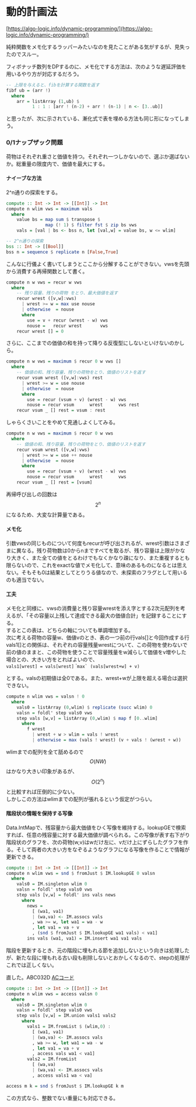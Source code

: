 # 動的計画法

[https://algo-logic.info/dynamic-programming/](https://algo-logic.info/dynamic-programming/)

純粋関数をメモ化するラッパーみたいなのを見たことがある気がするが、見失ったのでスルー。

フィボナッチ数列をDPするのに、メモ化でする方法は、次のような遅延評価を用いるやり方が対応するだろう。

```haskell
-- 上限を与えると、fibを計算する関数を返す
fibf ub = (arr !)
  where
    arr = listArray (1,ub) $
          1 : 1 : [arr ! (n-2) + arr ! (n-1) | n <- [3..ub]]
```

と思ったが、次に示されている、漸化式で表を埋める方法も同じ形になってしまう。

### 0/1ナップザック問題

荷物はそれぞれ重さと価値を持つ。それぞれ一つしかないので、選ぶか選ばないか。総重量の限度内で、価値を最大にする。

#### ナイーブな方法

2^n通りの探索をする。

```haskell
compute :: Int -> Int -> [[Int]] -> Int
compute n wlim vws = maximum vals
  where
    value bs = map sum $ transpose $
               map (! 1) $ filter fst $ zip bs vws
    vals = [val | bs <- bss n, let [val,w] = value bs, w <= wlim]

-- 2^n通りの探索
bss :: Int -> [[Bool]]
bss n = sequence $ replicate n [False,True]
```

こんなに行儀よく書いてしまうとここから分解することができない。vwsを先頭から消費する再帰関数として書く。

```haskell
compute n w vws = recur w vws
  where
    -- 残り容量、残りの荷物 をとり、最大価値を返す
    recur wrest ([v,w]:vws)
      | wrest >= w = max use nouse
      | otherwise  = nouse
      where
        use = v + recur (wrest - w) vws
        nouse =   recur wrest       vws
    recur wrest [] = 0
```

さらに、ここまでの価値の和を持って降りる反復型にしないといけないのかしら。

```haskell
compute n w vws = maximum $ recur 0 w vws []
  where
    -- 価値の和、残り容量、残りの荷物をとり、価値のリストを返す
    recur vsum wrest ([v,w]:vws) rest
      | wrest >= w = use nouse
      | otherwise  = nouse
      where
        use = recur (vsum + v) (wrest - w) vws
        nouse = recur vsum      wrest      vws rest
    recur vsum _ [] rest = vsum : rest
```

しゃらくさいことをやめて見通しよくしてみる。

```haskell
compute n w vws = maximum $ recur 0 w vws
  where
    -- 価値の和、残り容量、残りの荷物をとり、価値のリストを返す
    recur vsum wrest ([v,w]:vws)
      | wrest >= w = use ++ nouse
      | otherwise  = nouse
      where
        use = recur (vsum + v) (wrest - w) vws
        nouse = recur vsum      wrest      vws
    recur vsum _ [] rest = [vsum]
```

再帰呼び出しの回数は$$2^n$$になるため、大変な計算量である。

#### メモ化

引数vwsの同じものについて何度もrecurが呼び出されるが、wrest引数はさまざまに異なる。残り荷物数は0からnまですべてを取るが、残り容量は上限がかなり大きく、また全ての値をとるわけでもなくかなり疎になり、また重複するとも限らないので、これをexactな値でメモ化して、意味のあるものになるとは思えない。そもそも0は結果としてとりうる値なので、未探索のフラグとして用いるのも適当でない。

#### 工夫

メモ化と同様に、vwsの消費量と残り容量wrestを添え字とする2次元配列を考えるが、「その容量以上残して達成できる最大の価値合計」を記録することにする。  
するとこの表は、どちらの軸についても単調増加する。  
次に考える荷物の容量w、価値vのとき、表の一つ前の行vals\[\]と今回作成する行vals1\[\]との関係は、それぞれの容量残量wrestについて、この荷物を使わないで前の値のままと、この荷物を使うことで容量残量をw減らして価値をv増やした場合との、大きい方をとればよいので、  
`vals1[wrest] = vals[wrest]` \```max` (vals[wrest+w] + v)`` 

とする。valsの初期値は全0である。また、wrest+wが上限を超える場合は選択できない。

```haskell
compute n wlim vws = valsn ! 0
  where
    vals0 = listArray (0,wlim) $ replicate (succ wlim) 0
    valsn = foldl' step vals0 vws
    step vals [w,v] = listArray (0,wlim) $ map f [0..wlim]
      where
        f wrest
          | wrest + w > wlim = vals ! wrest
          | otherwise = max (vals ! wrest) (v + vals ! (wrest + w))
```

wlimまでの配列を全て舐めるので$$O(NW)$$はかなり大きい印象があるが、$$O(2^n)$$と比較すれば圧倒的に少ない。  
しかしこの方法はwlimまでの配列が張れるという仮定がつらい。

#### 階段状の情報を保持する写像

Data.IntMapで、残容量から最大価値をひく写像を維持する。lookupGEで検索すれば、任意の残容量に対する最大価値が調べられる。この写像が表す右下がり階段状のグラフを、次の荷物\(w,v\)はwだけ左に、vだけ上にずらしたグラフを作る。そして両者の大きい方をなぞるようなグラフになる写像を作ることで情報が更新できる。

```haskell
compute :: Int -> Int -> [[Int]] -> Int
compute n wlim vws = snd $ fromJust $ IM.lookupGE 0 valsn
  where
    vals0 = IM.singleton wlim 0
    valsn = foldl' step vals0 vws
    step vals [v,w] = foldl' ins vals news
      where
        news =
          [ (wa1, va1)
          | (wa,va) <- IM.assocs vals
          , wa >= w, let wa1 = wa - w
          , let va1 = va + v
          , (snd $ fromJust $ IM.lookupGE wa1 vals) < va1]
        ins vals (wa1, va1) = IM.insert wa1 va1 vals
```

階段を更新するとき、元の階段に埋もれる節を追加しないという向きは処理したが、新たな段に埋もれる古い段も削除しないとおかしくなるので、stepの処理がこれでは正しくない。

直した。ABC032D [ACコード](https://atcoder.jp/contests/abc032/submissions/26245035)

```haskell
compute :: Int -> Int -> [[Int]] -> Int
compute n wlim vws = access valsn 0
  where
    vals0 = IM.singleton wlim 0
    valsn = foldl' step vals0 vws
    step vals [v,w] = IM.union vals1 vals2
      where
        vals1 = IM.fromList $ (wlim,0) :
          [ (wa1, va1)
          | (wa,va) <- IM.assocs vals
          , wa >= w, let wa1 = wa - w
          , let va1 = va + v
          , access vals wa1 < va1]
        vals2 = IM.fromList
          [ (wa,va)
          | (wa,va) <- IM.assocs vals
          , access vals1 wa < va]

access m k = snd $ fromJust $ IM.lookupGE k m
```

この方式なら、整数でない重量にも対応できる。

